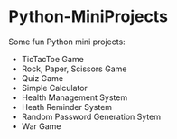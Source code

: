 # Python-MiniProjects
Some fun Python mini projects:
- TicTacToe Game
- Rock, Paper, Scissors Game
- Quiz Game
- Simple Calculator
- Health Management System
- Heath Reminder System
- Random Password Generation Sytem
- War Game